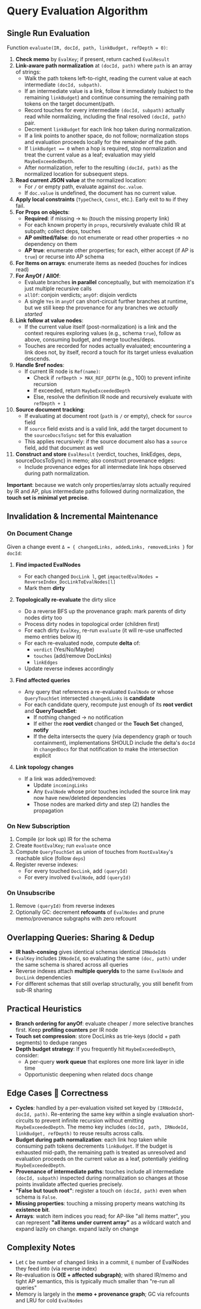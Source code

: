 # Query Evaluation Algorithm

## Single Run Evaluation

Function `evaluate(IR, docId, path, linkBudget, refDepth = 0)`:

1. **Check memo** by `EvalKey`; if present, return cached `EvalResult`
2. **Link-aware path normalization** at `(docId, path)` where `path` is an array
   of strings:
   - Walk the path tokens left-to-right, reading the current value at each
     intermediate `(docId, subpath)`.
   - If an intermediate value is a link, follow it immediately (subject to the
     remaining `linkBudget`) and continue consuming the remaining path tokens on
     the target document/path.
   - Record touches for every intermediate `(docId, subpath)` actually read while
     normalizing, including the final resolved `(docId, path)` pair.
   - Decrement `linkBudget` for each link hop taken during normalization.
   - If a link points to another space, do not follow; normalization stops and
     evaluation proceeds locally for the remainder of the path.
   - If `linkBudget == 0` when a hop is required, stop normalization and treat
     the current value as a leaf; evaluation may yield `MaybeExceededDepth`.
   - After normalization, refer to the resulting `(docId, path)` as the
     normalized location for subsequent steps.
3. **Read current JSON value** at the normalized location:
   - For `/` or empty path, evaluate against `doc.value`.
   - If `doc.value` is undefined, the document has no current value.
4. **Apply local constraints** (`TypeCheck`, `Const`, etc.). Early exit to `No`
   if they fail.
5. **For Props on objects**:
   - **Required**: if missing → `No` (touch the missing property link)
   - For each known property in `props`, recursively evaluate child IR at
     subpath; collect deps, touches
   - **AP omitted/false**: do not enumerate or read other properties → no
     dependency on them
   - **AP true**: enumerate other properties; for each, either accept (if AP is
     `true`) or recurse into AP schema
6. **For Items on arrays**: enumerate items as needed (touches for indices read)
7. **For AnyOf / AllOf**:
   - Evaluate branches **in parallel** conceptually, but with memoization it's
     just multiple recursive calls
   - `allOf`: conjoin verdicts; `anyOf`: disjoin verdicts
   - A single `Yes` in `anyOf` can short-circuit further branches at runtime,
     but we still keep the provenance for any branches we _actually started_
8. **Link follow at value nodes**:
   - If the current value itself (post-normalization) is a link and the context
     requires exploring values (e.g., schema `true`), follow as above, consuming
     budget, and merge touches/deps.
   - Touches are recorded for nodes actually evaluated; encountering a link does
     not, by itself, record a touch for its target unless evaluation descends.
9. **Handle $ref nodes**:
   - If current IR node is `Ref(name)`:
     - Check if `refDepth > MAX_REF_DEPTH` (e.g., 100) to prevent infinite
       recursion
     - If exceeded, return `MaybeExceededDepth`
     - Else, resolve the definition IR node and recursively evaluate with
       `refDepth + 1`
10. **Source document tracking**:
    - If evaluating at document root (`path` is `/` or empty), check for `source`
      field
    - If `source` field exists and is a valid link, add the target document to
      the `sourceDocsToSync` set for this evaluation
    - This applies recursively: if the source document also has a `source` field,
      add that document as well
11. **Construct and store** `EvalResult` (verdict, touches, linkEdges, deps,
    sourceDocsToSync) in memo; also construct provenance edges:
    - Include provenance edges for all intermediate link hops observed during
      path normalization.

**Important**: because we watch only properties/array slots actually required by
IR and AP, plus intermediate paths followed during normalization, the **touch set
is minimal yet precise**.

## Invalidation & Incremental Maintenance

### On Document Change

Given a change event `Δ = { changedLinks, addedLinks, removedLinks }` for
`docId`:

1. **Find impacted EvalNodes**
   - For each changed `DocLink l`, get
     `impactedEvalNodes = ReverseIndex_DocLinkToEvalNodes[l]`
   - Mark them **dirty**

2. **Topologically re-evaluate** the dirty slice
   - Do a reverse BFS up the provenance graph: mark parents of dirty nodes dirty
     too
   - Process dirty nodes in topological order (children first)
   - For each dirty `EvalKey`, re-run `evaluate` (it will re-use unaffected memo
     entries below it)
   - For each re-evaluated node, compute **delta** of:
     - `verdict` (Yes/No/Maybe)
     - `touches` (add/remove DocLinks)
     - `linkEdges`
   - Update reverse indexes accordingly

3. **Find affected queries**
   - Any query that references a re-evaluated `EvalNode` or whose
     `QueryTouchSet` intersected `changedLinks` is **candidate**
   - For each candidate query, recompute just enough of its **root verdict** and
     **QueryTouchSet**:
     - If nothing changed → no notification
     - If either the **root verdict** changed or the **Touch Set** changed,
       **notify**
     - If the delta intersects the query (via dependency graph or touch
       containment), implementations SHOULD include the delta's `docId` in
       `changedDocs` for that notification to make the intersection explicit

4. **Link topology changes**
   - If a link was added/removed:
     - Update `incomingLinks`
     - Any `EvalNode` whose prior touches included the source link may now have
       new/deleted dependencies
     - Those nodes are marked dirty and step (2) handles the propagation

### On New Subscription

1. Compile (or look up) IR for the schema
2. Create `RootEvalKey`; run `evaluate` once
3. Compute `QueryTouchSet` as union of touches from `RootEvalKey`'s reachable
   slice (follow `deps`)
4. Register reverse indexes:
   - For every touched `DocLink`, add `(queryId)`
   - For every involved `EvalNode`, add `(queryId)`

### On Unsubscribe

1. Remove `(queryId)` from reverse indexes
2. Optionally GC: decrement **refcounts** of `EvalNodes` and prune
   memo/provenance subgraphs with zero refcount

## Overlapping Queries: Sharing & Dedup

- **IR hash-consing** gives identical schemas identical `IRNodeId`s
- `EvalKey` includes `IRNodeId`, so evaluating the same `(doc, path)` under the
  same schema is shared across all queries
- Reverse indexes attach **multiple queryIds** to the same `EvalNode` and
  `DocLink` dependencies
- For different schemas that still overlap structurally, you still benefit from
  sub-IR sharing

## Practical Heuristics

- **Branch ordering for anyOf**: evaluate cheaper / more selective branches
  first. Keep **profiling counters** per IR node
- **Touch set compression**: store DocLinks as trie-keys (docId + path segments)
  to dedupe ranges
- **Depth budget strategy**: If you frequently hit `MaybeExceededDepth`,
  consider:
  - A per-query **work queue** that explores one more link layer in idle time
  - Opportunistic deepening when related docs change
## Edge Cases  Correctness

- **Cycles**: handled by a per-evaluation visited set keyed by
  `(IRNodeId, docId, path)`. Re-entering the same key within a single evaluation
  short-circuits to prevent infinite recursion without emitting
  `MaybeExceededDepth`. The memo key includes
  `(docId, path, IRNodeId, linkBudget, refDepth)` to reuse results across calls.
- **Budget during path normalization**: each link hop taken while consuming path
  tokens decrements `linkBudget`. If the budget is exhausted mid-path, the
  remaining path is treated as unresolved and evaluation proceeds on the current
  value as a leaf, potentially yielding `MaybeExceededDepth`.
- **Provenance of intermediate paths**: touches include all intermediate
  `(docId, subpath)` inspected during normalization so changes at those points
  invalidate affected queries precisely.
- **"False but touch root"**: register a touch on `(docId, path)` even when
  schema is `False`.
- **Missing properties**: touching a missing property means watching its
  **existence bit**.
- **Arrays**: watch item indices you read; for AP-like "all items matter", you
  can represent **"all items under current array"** as a wildcard watch and
  expand lazily on change.
  expand lazily on change

## Complexity Notes

- Let `C` be number of changed links in a commit, `E` number of EvalNodes they
  feed into (via reverse index)
- Re-evaluation is **O(E + affected subgraph)**; with shared IR/memo and tight
  AP semantics, this is typically much smaller than "re-run all queries"
- Memory is largely in the **memo + provenance graph**; GC via refcounts and LRU
  for cold `EvalNodes`
